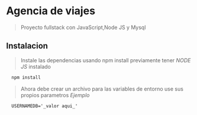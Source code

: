 # Agencia de viajes
> Proyecto fullstack con JavaScript,Node JS y Mysql
## Instalacion
> Instale las dependencias usando npm install previamente tener *NODE JS* instalado
```JavaScript 
  npm install
  ```
> Ahora debe crear un archivo para las variables de entorno use sus propios parametros 
    _Ejemplo_
  ```
    USERNAMEDB='_valor aqui_'
    
  
  
      

